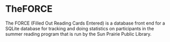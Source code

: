 # TheFORCE
The FORCE (Filled Out Reading Cards Entered) is a database front end for a SQLite database for tracking and doing statistics on participants in the summer reading program that is run by the Sun Prairie Public Library.
